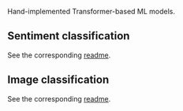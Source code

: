 Hand-implemented Transformer-based ML models.

## Sentiment classification

See the corresponding [readme](./sentiment_classification/README.md).


## Image classification

See the corresponding [readme](./image_classification/README.md).
